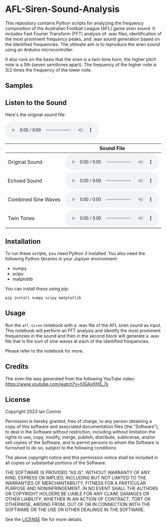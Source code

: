 # AFL-Siren-Sound-Analysis

This repository contains Python scripts for analyzing the frequency composition of the Australian Football League (AFL) game siren sound. It includes Fast Fourier Transform (FFT) analysis of .wav files, identification of the most prominent frequency peaks, and .wav sound generation based on the identified frequencies. The ultimate aim is to reproduce the siren sound using an Arduino microcontroller.

It also runs on the basis that the siren is a twin tone horn, the higher pitch note is a 5th (seven semitones apart). The frequency of the higher note is 3/2 times the frequency of the lower note.

## Samples

## Listen to the Sound

Here's the original sound file:

<audio src="./AFL Siren Sound Effect.wav" controls preload></audio>

|   | Sound File |
|---|------------|
| Original Sound | <audio src="https://media.githubusercontent.com/media/iconnor/AFL-Siren-Sound-Analysis/master/wav-files/AFL%20Siren%20Sound%20Effect.wav" controls preload></audio> |
| Echoed Sound | <audio src="https://media.githubusercontent.com/media/iconnor/AFL-Siren-Sound-Analysis/master/wav-files/echoed_sine_waves.wav" controls preload></audio> |
| Combined Sine Waves | <audio src="https://media.githubusercontent.com/media/iconnor/AFL-Siren-Sound-Analysis/master/wav-files/combined_sine_waves.wav" controls preload></audio> |
| Twin Tones | <audio src="https://media.githubusercontent.com/media/iconnor/AFL-Siren-Sound-Analysis/master/wav-files/twin_tones.wav" controls preload></audio> |



## Installation

To run these scripts, you need Python 3 installed. You also need the following Python libraries in your Juptyer environment:

- numpy
- scipy
- matplotlib

You can install these using pip:

```
pip install numpy scipy matplotlib
```

## Usage

Run the `afl-siren` notebook with a .wav file of the AFL siren sound as input. This notebook will perform an FFT analysis and identify the most prominent frequencies in the sound and then in the second block will generate a .wav file that is the sum of sine waves at each of the identified frequencies.

Please refer to the notebook for more.

## Credits

The siren file was generated from the following YouTube video: https://www.youtube.com/watch?v=h1GAsXHS_7s

## License

Copyright 2023 Ian Connor

Permission is hereby granted, free of charge, to any person obtaining a copy of this software and associated documentation files (the "Software"), to deal in the Software without restriction, including without limitation the rights to use, copy, modify, merge, publish, distribute, sublicense, and/or sell copies of the Software, and to permit persons to whom the Software is furnished to do so, subject to the following conditions:

The above copyright notice and this permission notice shall be included in all copies or substantial portions of the Software.

THE SOFTWARE IS PROVIDED "AS IS", WITHOUT WARRANTY OF ANY KIND, EXPRESS OR IMPLIED, INCLUDING BUT NOT LIMITED TO THE WARRANTIES OF MERCHANTABILITY, FITNESS FOR A PARTICULAR PURPOSE AND NONINFRINGEMENT. IN NO EVENT SHALL THE AUTHORS OR COPYRIGHT HOLDERS BE LIABLE FOR ANY CLAIM, DAMAGES OR OTHER LIABILITY, WHETHER IN AN ACTION OF CONTRACT, TORT OR OTHERWISE, ARISING FROM, OUT OF OR IN CONNECTION WITH THE SOFTWARE OR THE USE OR OTHER DEALINGS IN THE SOFTWARE.

See the [LICENSE](LICENSE.md) file for more details.
